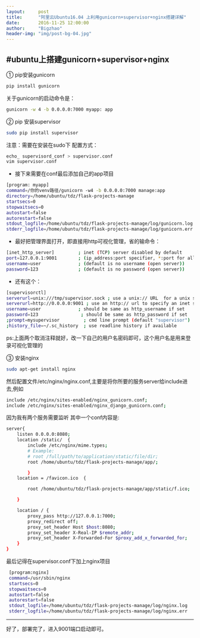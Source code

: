 ```yaml
---
layout:     post
title:      "阿里云Ubuntu16.04 上利用gunicorn+supervisor+nginx搭建详解"
date:       2016-11-25 12:00:00
author:     "Bigzhao"
header-img: "img/post-bg-04.jpg"
---
```

#ubuntu上搭建gunicorn+supervisor+nginx
---

① pip安装gunicorn
```bash
pip install gunicorn
```
关于gunicorn的启动命令是：
```bash
gunicorn -w 4 -b 0.0.0.0:7000 myapp: app
```
② pip 安装supervisor
```bash
sudo pip install supervisor
```
注意：需要在安装在sudo下
配置方式：
```bash
echo_ supervisord_conf > supervisor.conf
vim supervisor.conf
```
* 接下来需要在conf最后添加自己的app项目
```bash
[program: myapp]
command=/你的venv路径/gunicorn -w4 -b 0.0.0.0:7000 manage:app
directory=/home/ubuntu/tdz/flask-projects-manage
startsecs=0
stopwaitsecs=0
autostart=false
autorestart=false
stdout_logfile=/home/ubuntu/tdz/flask-projects-manage/log/gunicorn.log
stderr_logfile=/home/ubuntu/tdz/flask-projects-manage/log/gunicorn.err
```
* 最好把管理界面打开，即直接用http可视化管理，省的输命令：
```Bash
[inet_http_server]         ; inet (TCP) server disabled by default
port=127.0.0.1:9001        ; (ip_address:port specifier, *:port for all iface)
username=user              ; (default is no username (open server))
password=123               ; (default is no password (open server))
```
* 还有这个：
```bash
[supervisorctl]
serverurl=unix:///tmp/supervisor.sock ; use a unix:// URL  for a unix socket
serverurl=http://0.0.0.0:9001 ; use an http:// url to specify an inet socket
username=user              ; should be same as http_username if set
password=123                ; should be same as http_password if set
;prompt=mysupervisor         ; cmd line prompt (default "supervisor")
;history_file=~/.sc_history  ; use readline history if available
```
ps:上面两个取消注释就好，改一下自己的用户名密码即可，这个用户名是用来登录可视化管理的

③ 安装nginx
```bash    
sudo apt-get install nginx
```
然后配置文件/etc/nginx/nginx.conf,主要是将你所要的服务server给include进去,例如
```bash
include /etc/nginx/sites-enabled/nginx_gunicorn.conf;
include /etc/nginx/sites-enabled/nginx_django_gunicorn.conf;
```
因为我有两个服务需要监听
其中一个conf内容是:
```bash
server{
    listen 0.0.0.0:8080;
    location /static/  {
        include /etc/nginx/mime.types;
        # Example:
        # root /full/path/to/application/static/file/dir;
        root /home/ubuntu/tdz/flask-projects-manage/app/;

        }
    location = /favicon.ico  {

        root /home/ubuntu/tdz/flask-projects-manage/app/static/f.ico;

    }

    location / {
        proxy_pass http://127.0.0.1:7000;
        proxy_redirect off;
        proxy_set_header Host $host:8080;
        proxy_set_header X-Real-IP $remote_addr;
        proxy_set_header X-Forwarded-For $proxy_add_x_forwarded_for;
    }
}
```
最后记得在supervisor.conf下加上nginx项目
```bash
 [program:nginx]
 command=/usr/sbin/nginx
 startsecs=0
 stopwaitsecs=0
 autostart=false
 autorestart=false
 stdout_logfile=/home/ubuntu/tdz/flask-projects-manage/log/nginx.log
 stderr_logfile=/home/ubuntu/tdz/flask-projects-manage/log/nginx.err
```
---
好了，部署完了，进入9001端口启动即可。

```
